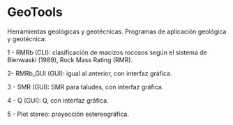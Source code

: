 # GeoTools
Herramientas geológicas y geotécnicas. Programas de aplicación geológica y geotécnica:

1 - RMRb (CLI):  clasificación de macizos rocosos según el sistema de Bienwaski (1989), Rock Mass Rating (RMR).

2- RMRb_GUI (GUI): igual al anterior, con interfaz gráfica.

3 - SMR (GUI): SMR para taludes, con interfaz gráfica.

4 - Q (GUI): Q, con interfaz gráfica.

5 - Plot stereo: proyección estereográfica.
